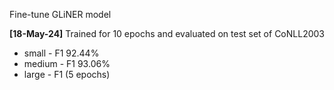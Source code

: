 Fine-tune GLiNER model

**[18-May-24]** Trained for 10 epochs and evaluated on test set of CoNLL2003
- small - F1 92.44%
- medium - F1 93.06%
- large - F1  (5 epochs)
